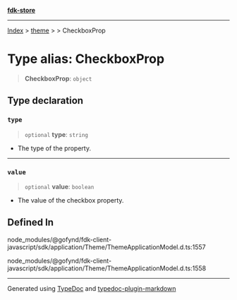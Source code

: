 [**fdk-store**](../../../README.md)
***

[Index](../../../API.md) > [theme](../../README.md) > [<internal>](../README.md) > CheckboxProp

# Type alias: CheckboxProp

> **CheckboxProp**: `object`

## Type declaration

### `type`

> `optional` **type**: `string`

- The type of the property.

***

### `value`

> `optional` **value**: `boolean`

- The value of the checkbox property.

## Defined In

node\_modules/@gofynd/fdk-client-javascript/sdk/application/Theme/ThemeApplicationModel.d.ts:1557

node\_modules/@gofynd/fdk-client-javascript/sdk/application/Theme/ThemeApplicationModel.d.ts:1558

***
Generated using [TypeDoc](https://typedoc.org/) and [typedoc-plugin-markdown](https://www.npmjs.com/package/typedoc-plugin-markdown)
